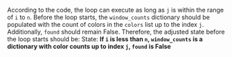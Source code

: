 According to the code, the loop can execute as long as `j` is within the range of `i` to `n`. Before the loop starts, the `window_counts` dictionary should be populated with the count of colors in the `colors` list up to the index `j`. Additionally, `found` should remain False. Therefore, the adjusted state before the loop starts should be:
State: **If `i` is less than `n`, `window_counts` is a dictionary with color counts up to index `j`, `found` is False**